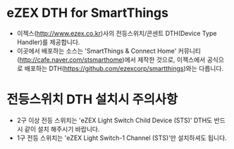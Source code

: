# eZEX DTH for SmartThings
- 이젝스(http://www.ezex.co.kr)사의 전등스위치/콘센트 DTH(Device Type Handler)를 제공합니다.
- 이곳에서 배포하는 소스는 'SmartThings & Connect Home' 커뮤니티(http://cafe.naver.com/stsmarthome)에서 제작한 것으로, 이젝스에서 공식으로 배포하는 DTH(https://github.com/ezexcorp/smartthings)와는 다릅니다.

# 전등스위치 DTH 설치시 주의사항
- 2구 이상 전등 스위치는 'eZEX Light Switch Child Device (STS)' DTH도 반드시 같이 설치 해주시기 바랍니다.
- 1구 전등 스위치는 'eZEX Light Switch-1 Channel (STS)'만 설치하셔도 됩니다.

